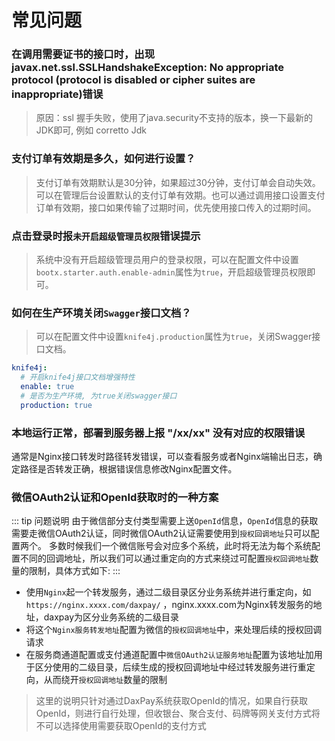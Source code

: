 # 常见问题

### 在调用需要证书的接口时，出现 javax.net.ssl.SSLHandshakeException: No appropriate protocol (protocol is disabled or cipher suites are inappropriate)错误

> 原因：ssl 握手失败，使用了java.security不支持的版本，换一下最新的JDK即可, 例如 corretto Jdk

### 支付订单有效期是多久，如何进行设置？

> 支付订单有效期默认是30分钟，如果超过30分钟，支付订单会自动失效。可以在管理后台设置默认的支付订单有效期。也可以通过调用接口设置支付订单有效期，接口如果传输了过期时间，优先使用接口传入的过期时间。

### 点击登录时报`未开启超级管理员权限`错误提示

> 系统中没有开启超级管理员用户的登录权限，可以在配置文件中设置`bootx.starter.auth.enable-admin`属性为`true`，开启超级管理员权限即可。

### 如何在生产环境关闭`Swagger`接口文档？

> 可以在配置文件中设置`knife4j.production`属性为`true`，关闭Swagger接口文档。
```yaml
knife4j:
  # 开启knife4j接口文档增强特性
  enable: true
  # 是否为生产环境, 为true关闭swagger接口
  production: true
```

### 本地运行正常，部署到服务器上报 "/xx/xx" 没有对应的权限错误

通常是Nginx接口转发时路径转发错误，可以查看服务或者Nginx端输出日志，确定路径是否转发正确，根据错误信息修改Nginx配置文件。


### 微信OAuth2认证和OpenId获取时的一种方案

::: tip 问题说明
由于微信部分支付类型需要上送`OpenId`信息，`OpenId`信息的获取需要走微信OAuth2认证，同时微信OAuth2认证需要使用到`授权回调地址`只可以配置两个。
多数时候我们一个微信账号会对应多个系统，此时将无法为每个系统配置不同的回调地址，所以我们可以通过重定向的方式来绕过可配置`授权回调地址`数量的限制，具体方式如下: 
:::

- 使用`Nginx`起一个转发服务，通过二级目录区分业务系统并进行重定向，如`https://nginx.xxxx.com/daxpay/` ，nginx.xxxx.com为Nginx转发服务的地址，daxpay为区分业务系统的二级目录
- 将这个`Nginx服务转发地址`配置为微信的`授权回调地址`中，来处理后续的授权回调请求
- 在服务商通道配置或支付通道配置中`微信OAuth2认证服务地址`配置为该地址加用于区分使用的二级目录，后续生成的授权回调地址中经过转发服务进行重定向，从而绕开`授权回调地址`数量的限制

> 这里的说明只针对通过DaxPay系统获取OpenId的情况，如果自行获取OpenId，则进行自行处理，但收银台、聚合支付、码牌等网关支付方式将不可以选择使用需要获取OpenId的支付方式
